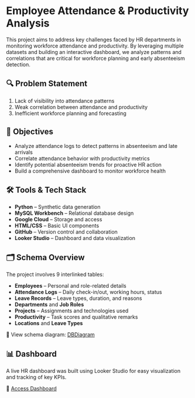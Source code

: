 # Employee Attendance & Productivity Analysis

This project aims to address key challenges faced by HR departments in monitoring workforce attendance and productivity. By leveraging multiple datasets and building an interactive dashboard, we analyze patterns and correlations that are critical for workforce planning and early absenteeism detection.

## 🔍 Problem Statement

1. Lack of visibility into attendance patterns
2. Weak correlation between attendance and productivity
3. Inefficient workforce planning and forecasting

## 🌟 Objectives

* Analyze attendance logs to detect patterns in absenteeism and late arrivals
* Correlate attendance behavior with productivity metrics
* Identify potential absenteeism trends for proactive HR action
* Build a comprehensive dashboard to monitor workforce health

## 🛠️ Tools & Tech Stack

* **Python** – Synthetic data generation
* **MySQL Workbench** – Relational database design
* **Google Cloud** – Storage and access
* **HTML/CSS** – Basic UI components
* **GitHub** – Version control and collaboration
* **Looker Studio** – Dashboard and data visualization

## 🗂️ Schema Overview

The project involves 9 interlinked tables:

* **Employees** – Personal and role-related details
* **Attendance Logs** – Daily check-in/out, working hours, status
* **Leave Records** – Leave types, duration, and reasons
* **Departments** and **Job Roles**
* **Projects** – Assignments and technologies used
* **Productivity** – Task scores and qualitative remarks
* **Locations** and **Leave Types**

📌 View schema diagram: [DBDiagram](https://dbdiagram.io/d/6826d9471227bdcb4e950e65)

## 📊 Dashboard

A live HR dashboard was built using Looker Studio for easy visualization and tracking of key KPIs.

🔗 [Access Dashboard](https://lookerstudio.google.com/u/0/reporting/f715a2b4-0eb1-46ae-bda9-f7b6ee66fc29/page/udYJF)

